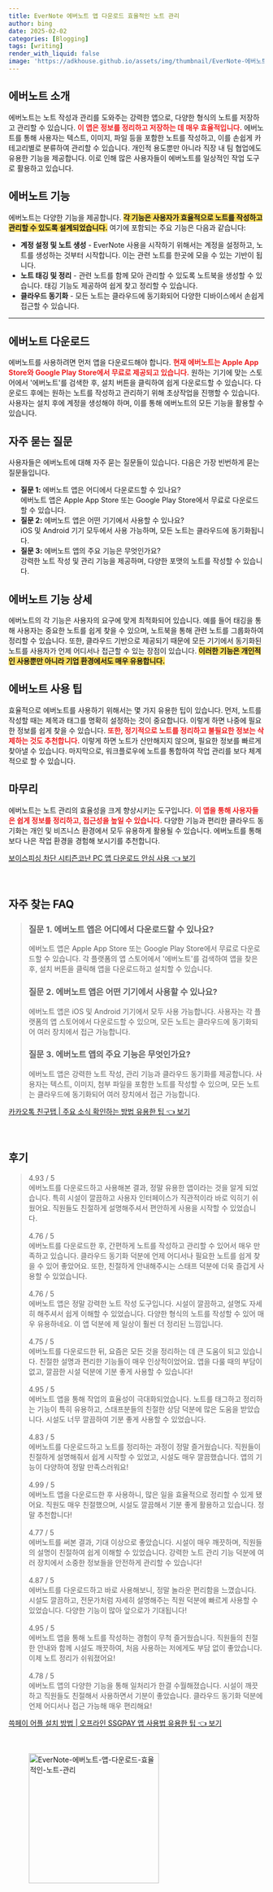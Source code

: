```yaml
---
title: EverNote 에버노트 앱 다운로드 효율적인 노트 관리
author: bing
date: 2025-02-02
categories: [Blogging]
tags: [writing]
render_with_liquid: false
image: 'https://adkhouse.github.io/assets/img/thumbnail/EverNote-에버노트-앱-다운로드-효율적인-노트-관리.webp'
---
```



<h2 id='에버노트_소개'>에버노트 소개</h2>

<p>에버노트는 노트 작성과 관리를 도와주는 강력한 앱으로, 다양한 형식의 노트를 저장하고 관리할 수 있습니다. <b><span style="color: #ee2323;">이 앱은 정보를 정리하고 저장하는 데 매우 효율적입니다.</span></b> 에버노트를 통해 사용자는 텍스트, 이미지, 파일 등을 포함한 노트를 작성하고, 이를 손쉽게 카테고리별로 분류하여 관리할 수 있습니다. 개인적 용도뿐만 아니라 직장 내 팀 협업에도 유용한 기능을 제공합니다. 이로 인해 많은 사용자들이 에버노트를 일상적인 작업 도구로 활용하고 있습니다.</p>

<h2 id='에버노트_기능'>에버노트 기능</h2>

<p>에버노트는 다양한 기능을 제공합니다. <b><span style="background-color: #ffe066;">각 기능은 사용자가 효율적으로 노트를 작성하고 관리할 수 있도록 설계되었습니다.</span></b> 여기에 포함되는 주요 기능은 다음과 같습니다:</p>

<ul>
    <li><b>계정 설정 및 노트 생성</b> - EverNote 사용을 시작하기 위해서는 계정을 설정하고, 노트를 생성하는 것부터 시작합니다. 이는 관련 노트를 한곳에 모을 수 있는 기반이 됩니다.</li>
    <li><b>노트 태깅 및 정리</b> - 관련 노트를 함께 모아 관리할 수 있도록 노트북을 생성할 수 있습니다. 태깅 기능도 제공하여 쉽게 찾고 정리할 수 있습니다.</li>
    <li><b>클라우드 동기화</b> - 모든 노트는 클라우드에 동기화되어 다양한 디바이스에서 손쉽게 접근할 수 있습니다.</li>
</ul>

<hr />

<h2 id='에버노트_다운로드'>에버노트 다운로드</h2>

<p>에버노트를 사용하려면 먼저 앱을 다운로드해야 합니다. <b><span style="color: #ee2323;">현재 에버노트는 Apple App Store와 Google Play Store에서 무료로 제공되고 있습니다.</span></b> 원하는 기기에 맞는 스토어에서 '에버노트'를 검색한 후, 설치 버튼을 클릭하여 쉽게 다운로드할 수 있습니다. 다운로드 후에는 원하는 노트를 작성하고 관리하기 위해 초상작업을 진행할 수 있습니다. 사용자는 설치 후에 계정을 생성해야 하며, 이를 통해 에버노트의 모든 기능을 활용할 수 있습니다.</p>

<h2 id='자주_묻는_질문'>자주 묻는 질문</h2>

<p>사용자들은 에버노트에 대해 자주 묻는 질문들이 있습니다. 다음은 가장 빈번하게 묻는 질문들입니다.</p>

<ul>
    <li><b>질문 1:</b> 에버노트 앱은 어디에서 다운로드할 수 있나요?<br>에버노트 앱은 Apple App Store 또는 Google Play Store에서 무료로 다운로드할 수 있습니다.</li>
    <li><b>질문 2:</b> 에버노트 앱은 어떤 기기에서 사용할 수 있나요?<br>iOS 및 Android 기기 모두에서 사용 가능하며, 모든 노트는 클라우드에 동기화됩니다.</li>
    <li><b>질문 3:</b> 에버노트 앱의 주요 기능은 무엇인가요?<br>강력한 노트 작성 및 관리 기능을 제공하며, 다양한 포맷의 노트를 작성할 수 있습니다.</li>
</ul>

<h2 id='에버노트_기능_상세'>에버노트 기능 상세</h2>

<p>에버노트의 각 기능은 사용자의 요구에 맞게 최적화되어 있습니다. 예를 들어 태깅을 통해 사용자는 중요한 노트를 쉽게 찾을 수 있으며, 노트북을 통해 관련 노트를 그룹화하여 정리할 수 있습니다. 또한, 클라우드 기반으로 제공되기 때문에 모든 기기에서 동기화된 노트를 사용자가 언제 어디서나 접근할 수 있는 장점이 있습니다. <b><span style="background-color: #ffe066;">이러한 기능은 개인적인 사용뿐만 아니라 기업 환경에서도 매우 유용합니다.</span></b></p>

<h2 id='에버노트_사용_팁'>에버노트 사용 팁</h2>

<p>효율적으로 에버노트를 사용하기 위해서는 몇 가지 유용한 팁이 있습니다. 먼저, 노트를 작성할 때는 제목과 태그를 명확히 설정하는 것이 중요합니다. 이렇게 하면 나중에 필요한 정보를 쉽게 찾을 수 있습니다. <b><span style="color: #ee2323;">또한, 정기적으로 노트를 정리하고 불필요한 정보는 삭제하는 것도 추천합니다.</span></b> 이렇게 하면 노트가 산만해지지 않으며, 필요한 정보를 빠르게 찾아낼 수 있습니다. 마지막으로, 워크플로우에 노트를 통합하여 작업 관리를 보다 체계적으로 할 수 있습니다.</p>

<h2 id='마무리'>마무리</h2>

<p>에버노트는 노트 관리의 효율성을 크게 향상시키는 도구입니다. <b><span style="color: #ee2323;">이 앱을 통해 사용자들은 쉽게 정보를 정리하고, 접근성을 높일 수 있습니다.</span></b> 다양한 기능과 편리한 클라우드 동기화는 개인 및 비즈니스 환경에서 모두 유용하게 활용될 수 있습니다. 에버노트를 통해 보다 나은 작업 환경을 경험해 보시기를 추천합니다.</p>


<p><a class="click-button" title="보이스피싱 차단 시티즌코난 PC 앱 다운로드 안심 사용" href="https://adkhouse.github.io/posts/%EB%B3%B4%EC%9D%B4%EC%8A%A4%ED%94%BC%EC%8B%B1-%EC%B0%A8%EB%8B%A8-%EC%8B%9C%ED%8B%B0%EC%A6%8C%EC%BD%94%EB%82%9C-PC-%EC%95%B1-%EB%8B%A4%EC%9A%B4%EB%A1%9C%EB%93%9C-%EC%95%88%EC%8B%AC-%EC%82%AC%EC%9A%A9/" rel="dofollow">보이스피싱 차단 시티즌코난 PC 앱 다운로드 안심 사용 👈 보기</a></p><br>
<h2 id='자주_찾는_FAQ'>자주 찾는 FAQ</h2>
<div itemscope="" itemtype="https://schema.org/FAQPage"> 
<blockquote> 
<div itemscope="" itemprop="mainEntity" itemtype="https://schema.org/Question"> 
<h3 itemprop="name">질문 1. 에버노트 앱은 어디에서 다운로드할 수 있나요?</h3> 
<div itemscope="" itemprop="acceptedAnswer" itemtype="https://schema.org/Answer"> 
<span itemprop="text"> 
<p>에버노트 앱은 Apple App Store 또는 Google Play Store에서 무료로 다운로드할 수 있습니다. 각 플랫폼의 앱 스토어에서 '에버노트'를 검색하여 앱을 찾은 후, 설치 버튼을 클릭해 앱을 다운로드하고 설치할 수 있습니다.</p> 
</span> 
</div> 
</div> 

<div itemscope="" itemprop="mainEntity" itemtype="https://schema.org/Question"> 
<h3 itemprop="name">질문 2. 에버노트 앱은 어떤 기기에서 사용할 수 있나요?</h3> 
<div itemscope="" itemprop="acceptedAnswer" itemtype="https://schema.org/Answer"> 
<span itemprop="text"> 
<p>에버노트 앱은 iOS 및 Android 기기에서 모두 사용 가능합니다. 사용자는 각 플랫폼의 앱 스토어에서 다운로드할 수 있으며, 모든 노트는 클라우드에 동기화되어 여러 장치에서 접근 가능합니다.</p> 
</span> 
</div> 
</div> 

<div itemscope="" itemprop="mainEntity" itemtype="https://schema.org/Question"> 
<h3 itemprop="name">질문 3. 에버노트 앱의 주요 기능은 무엇인가요?</h3> 
<div itemscope="" itemprop="acceptedAnswer" itemtype="https://schema.org/Answer"> 
<span itemprop="text"> 
<p>에버노트 앱은 강력한 노트 작성, 관리 기능과 클라우드 동기화를 제공합니다. 사용자는 텍스트, 이미지, 첨부 파일을 포함한 노트를 작성할 수 있으며, 모든 노트는 클라우드에 동기화되어 여러 장치에서 접근 가능합니다.</p> 
</span> 
</div> 
</div> 
</blockquote> 
</div>
<p><a class="click-button" title="카카오톡 친구탭 | 주요 소식 확인하는 방법 유용한 팁" href="https://adkhouse.github.io/posts/%EC%B9%B4%EC%B9%B4%EC%98%A4%ED%86%A1-%EC%B9%9C%EA%B5%AC%ED%83%AD-%EC%A3%BC%EC%9A%94-%EC%86%8C%EC%8B%9D-%ED%99%95%EC%9D%B8%ED%95%98%EB%8A%94-%EB%B0%A9%EB%B2%95-%EC%9C%A0%EC%9A%A9%ED%95%9C-%ED%8C%81/" rel="dofollow">카카오톡 친구탭 | 주요 소식 확인하는 방법 유용한 팁 👈 보기</a></p><br>
<h2 id='후기'>후기</h2>
<div itemscope itemtype="https://schema.org/Product">
  <blockquote>
  <div itemprop="review" itemscope itemtype="https://schema.org/Review">
      <div itemprop="reviewRating" itemscope itemtype="https://schema.org/Rating"> <span itemprop="ratingValue">4.93</span> / <span itemprop="bestRating">5</span> </div>
      <span itemprop="reviewBody">에버노트를 다운로드하고 사용해본 결과, 정말 유용한 앱이라는 것을 알게 되었습니다. 특히 시설이 깔끔하고 사용자 인터페이스가 직관적이라 바로 익히기 쉬웠어요. 직원들도 친절하게 설명해주셔서 편안하게 사용을 시작할 수 있었습니다.</span>
  </div>
  <br>
  <div itemprop="review" itemscope itemtype="https://schema.org/Review">
      <div itemprop="reviewRating" itemscope itemtype="https://schema.org/Rating"> <span itemprop="ratingValue">4.76</span> / <span itemprop="bestRating">5</span> </div>
      <span itemprop="reviewBody">에버노트를 다운로드한 후, 간편하게 노트를 작성하고 관리할 수 있어서 매우 만족하고 있습니다. 클라우드 동기화 덕분에 언제 어디서나 필요한 노트를 쉽게 찾을 수 있어 좋았어요. 또한, 친절하게 안내해주시는 스태프 덕분에 더욱 즐겁게 사용할 수 있었습니다.</span>
  </div>
  <br>
  <div itemprop="review" itemscope itemtype="https://schema.org/Review">
      <div itemprop="reviewRating" itemscope itemtype="https://schema.org/Rating"> <span itemprop="ratingValue">4.76</span> / <span itemprop="bestRating">5</span> </div>
      <span itemprop="reviewBody">에버노트 앱은 정말 강력한 노트 작성 도구입니다. 시설이 깔끔하고, 설명도 자세히 해주셔서 쉽게 이해할 수 있었습니다. 다양한 형식의 노트를 작성할 수 있어 매우 유용하네요. 이 앱 덕분에 제 일상이 훨씬 더 정리된 느낌입니다.</span>
  </div>
  <br>
  <div itemprop="review" itemscope itemtype="https://schema.org/Review">
      <div itemprop="reviewRating" itemscope itemtype="https://schema.org/Rating"> <span itemprop="ratingValue">4.75</span> / <span itemprop="bestRating">5</span> </div>
      <span itemprop="reviewBody">에버노트를 다운로드한 뒤, 요즘은 모든 것을 정리하는 데 큰 도움이 되고 있습니다. 친절한 설명과 편리한 기능들이 매우 인상적이었어요. 앱을 다룰 때의 부담이 없고, 깔끔한 시설 덕분에 기분 좋게 사용할 수 있습니다!</span>
  </div>
  <br>
  <div itemprop="review" itemscope itemtype="https://schema.org/Review">
      <div itemprop="reviewRating" itemscope itemtype="https://schema.org/Rating"> <span itemprop="ratingValue">4.95</span> / <span itemprop="bestRating">5</span> </div>
      <span itemprop="reviewBody">에버노트 앱을 통해 작업의 효율성이 극대화되었습니다. 노트를 태그하고 정리하는 기능이 특히 유용하고, 스태프분들의 친절한 상담 덕분에 많은 도움을 받았습니다. 시설도 너무 깔끔하여 기분 좋게 사용할 수 있었습니다.</span>
  </div>
  <br>
  <div itemprop="review" itemscope itemtype="https://schema.org/Review">
      <div itemprop="reviewRating" itemscope itemtype="https://schema.org/Rating"> <span itemprop="ratingValue">4.83</span> / <span itemprop="bestRating">5</span> </div>
      <span itemprop="reviewBody">에버노트를 다운로드하고 노트를 정리하는 과정이 정말 즐거웠습니다. 직원들이 친절하게 설명해줘서 쉽게 시작할 수 있었고, 시설도 매우 깔끔했습니다. 앱의 기능이 다양하여 정말 만족스러워요!</span>
  </div>
  <br>
  <div itemprop="review" itemscope itemtype="https://schema.org/Review">
      <div itemprop="reviewRating" itemscope itemtype="https://schema.org/Rating"> <span itemprop="ratingValue">4.99</span> / <span itemprop="bestRating">5</span> </div>
      <span itemprop="reviewBody">에버노트 앱을 다운로드한 후 사용하니, 많은 일을 효율적으로 정리할 수 있게 됐어요. 직원도 매우 친절했으며, 시설도 깔끔해서 기분 좋게 활용하고 있습니다. 정말 추천합니다!</span>
  </div>
  <br>
  <div itemprop="review" itemscope itemtype="https://schema.org/Review">
      <div itemprop="reviewRating" itemscope itemtype="https://schema.org/Rating"> <span itemprop="ratingValue">4.77</span> / <span itemprop="bestRating">5</span> </div>
      <span itemprop="reviewBody">에버노트를 써본 결과, 기대 이상으로 좋았습니다. 시설이 매우 깨끗하며, 직원들의 설명이 친절하여 쉽게 이해할 수 있었습니다. 강력한 노트 관리 기능 덕분에 여러 장치에서 소중한 정보들을 안전하게 관리할 수 있습니다!</span>
  </div>
  <br>
  <div itemprop="review" itemscope itemtype="https://schema.org/Review">
      <div itemprop="reviewRating" itemscope itemtype="https://schema.org/Rating"> <span itemprop="ratingValue">4.87</span> / <span itemprop="bestRating">5</span> </div>
      <span itemprop="reviewBody">에버노트를 다운로드하고 바로 사용해보니, 정말 놀라운 편리함을 느꼈습니다. 시설도 깔끔하고, 전문가처럼 자세히 설명해주는 직원 덕분에 빠르게 사용할 수 있었습니다. 다양한 기능이 많아 앞으로가 기대됩니다!</span>
  </div>
  <br>
  <div itemprop="review" itemscope itemtype="https://schema.org/Review">
      <div itemprop="reviewRating" itemscope itemtype="https://schema.org/Rating"> <span itemprop="ratingValue">4.95</span> / <span itemprop="bestRating">5</span> </div>
      <span itemprop="reviewBody">에버노트 앱을 통해 노트를 작성하는 경험이 무척 즐거웠습니다. 직원들의 친절한 안내와 함께 시설도 깨끗하여, 처음 사용하는 저에게도 부담 없이 좋았습니다. 이제 노트 정리가 쉬워졌어요!</span>
  </div>
  <br>
  <div itemprop="review" itemscope itemtype="https://schema.org/Review">
      <div itemprop="reviewRating" itemscope itemtype="https://schema.org/Rating"> <span itemprop="ratingValue">4.78</span> / <span itemprop="bestRating">5</span> </div>
      <span itemprop="reviewBody">에버노트 앱의 다양한 기능을 통해 일처리가 한결 수월해졌습니다. 시설이 깨끗하고 직원들도 친절해서 사용하면서 기분이 좋았습니다. 클라우드 동기화 덕분에 언제 어디서나 접근 가능해 매우 편리해요!</span>
  </div>
  </blockquote>
</div>
<p><a class="click-button" title="쓱페이 어플 설치 방법 | 오프라인 SSGPAY 앱 사용법 유용한 팁" href="https://adkhouse.github.io/posts/%EC%93%B1%ED%8E%98%EC%9D%B4-%EC%96%B4%ED%94%8C-%EC%84%A4%EC%B9%98-%EB%B0%A9%EB%B2%95-%EC%98%A4%ED%94%84%EB%9D%BC%EC%9D%B8-SSGPAY-%EC%95%B1-%EC%82%AC%EC%9A%A9%EB%B2%95-%EC%9C%A0%EC%9A%A9%ED%95%9C-%ED%8C%81/" rel="dofollow">쓱페이 어플 설치 방법 | 오프라인 SSGPAY 앱 사용법 유용한 팁 👈 보기</a></p><br>
<figure class="image"><img src="https://adkhouse.github.io/assets/img/thumbnail/EverNote-에버노트-앱-다운로드-효율적인-노트-관리.webp" alt="EverNote-에버노트-앱-다운로드-효율적인-노트-관리" width="256" height="256"></figure>